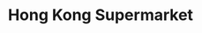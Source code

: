 ---
title: "Hong Kong Supermarket"
url: /east-brunswick-township/hong-kong-supermarket/
shop: Supermarkt
---